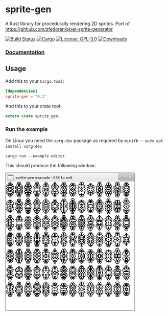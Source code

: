 # sprite-gen

A Rust library for procedurally rendering 2D sprites. Port of https://github.com/zfedoran/pixel-sprite-generator

[![Build Status](https://travis-ci.org/tversteeg/sprite-gen.svg?branch=master)](https://travis-ci.org/tversteeg/sprite-gen) [![Cargo](https://img.shields.io/crates/v/sprite-gen.svg)](https://crates.io/crates/sprite-gen) [![License: GPL-3.0](https://img.shields.io/crates/l/sprite-gen.svg)](#license) [![Downloads](https://img.shields.io/crates/d/sprite-gen.svg)](#downloads)

### [Documentation](https://docs.rs/sprite-gen/)

## Usage

Add this to your `Cargo.toml`:

```toml
[dependencies]
sprite-gen = "0.1"
```

And this to your crate root:

```rust
extern crate sprite_gen;
```

### Run the example

On Linux you need the `xorg-dev` package as required by `minifb` -- `sudo apt install xorg-dev`

    cargo run --example editor

This should produce the following window:

![Example](img/example.png?raw=true)
